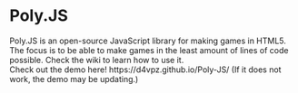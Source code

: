 <h1>Poly.JS</h1>
Poly.JS is an open-source JavaScript library for making games in HTML5. The focus is to be able to make games in the least amount of lines of code possible. Check the wiki to learn how to use it.
<br>
Check out the demo here! https://d4vpz.github.io/Poly-JS/ (If it does not work, the demo may be updating.)

